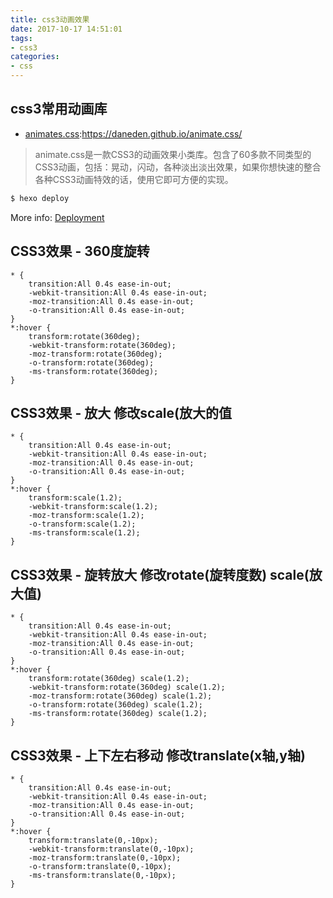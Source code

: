 ```yaml
---
title: css3动画效果
date: 2017-10-17 14:51:01
tags:
- css3
categories: 
- css
---
```


## css3常用动画库

- [animates.css](https://daneden.github.io/animate.css/):https://daneden.github.io/animate.css/
> animate.css是一款CSS3的动画效果小类库。包含了60多款不同类型的CSS3动画，包括：晃动，闪动，各种淡出淡出效果，如果你想快速的整合各种CSS3动画特效的话，使用它即可方便的实现。




<!-- more -->

``` bash
$ hexo deploy
```

More info: [Deployment](https://hexo.io/docs/deployment.html)


## CSS3效果 - 360度旋转
```
* {
    transition:All 0.4s ease-in-out;
    -webkit-transition:All 0.4s ease-in-out;
    -moz-transition:All 0.4s ease-in-out;
    -o-transition:All 0.4s ease-in-out;
}
*:hover {
    transform:rotate(360deg);
    -webkit-transform:rotate(360deg);
    -moz-transform:rotate(360deg);
    -o-transform:rotate(360deg);
    -ms-transform:rotate(360deg);
}
```
## CSS3效果 - 放大 修改scale(放大的值
```
* {
    transition:All 0.4s ease-in-out;
    -webkit-transition:All 0.4s ease-in-out;
    -moz-transition:All 0.4s ease-in-out;
    -o-transition:All 0.4s ease-in-out;
}
*:hover {
    transform:scale(1.2);
    -webkit-transform:scale(1.2);
    -moz-transform:scale(1.2);
    -o-transform:scale(1.2);
    -ms-transform:scale(1.2);
}
```
## CSS3效果 - 旋转放大 修改rotate(旋转度数) scale(放大值) 
```
* {
    transition:All 0.4s ease-in-out;
    -webkit-transition:All 0.4s ease-in-out;
    -moz-transition:All 0.4s ease-in-out;
    -o-transition:All 0.4s ease-in-out;
}
*:hover {
    transform:rotate(360deg) scale(1.2);
    -webkit-transform:rotate(360deg) scale(1.2);
    -moz-transform:rotate(360deg) scale(1.2);
    -o-transform:rotate(360deg) scale(1.2);
    -ms-transform:rotate(360deg) scale(1.2);
}
```
## CSS3效果 - 上下左右移动 修改translate(x轴,y轴)
```
* {
    transition:All 0.4s ease-in-out;
    -webkit-transition:All 0.4s ease-in-out;
    -moz-transition:All 0.4s ease-in-out;
    -o-transition:All 0.4s ease-in-out;
}
*:hover {
    transform:translate(0,-10px);
    -webkit-transform:translate(0,-10px);
    -moz-transform:translate(0,-10px);
    -o-transform:translate(0,-10px);
    -ms-transform:translate(0,-10px);
}
```